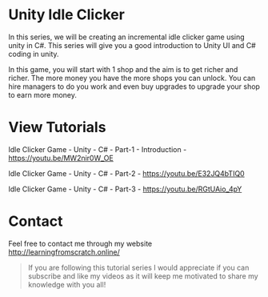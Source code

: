 # Unity Idle Clicker

In this series, we will be creating an incremental idle clicker game using unity in C#. This series will give you a good introduction to Unity UI and C# coding in unity. 

In this game, you will start with 1 shop and the aim is to get richer and richer. The more money you have the more shops you can unlock. You can hire managers to do you work and even buy upgrades to upgrade your shop to earn more money.

# View Tutorials

Idle Clicker Game - Unity - C# - Part-1 - Introduction - https://youtu.be/MW2nir0W_OE

Idle Clicker Game - Unity - C# - Part-2 - https://youtu.be/E32JQ4bTIQ0

Idle Clicker Game - Unity - C# - Part-3 - https://youtu.be/RGtUAio_4pY

# Contact
Feel free to contact me through my website http://learningfromscratch.online/
>If you are following this tutorial series I would appreciate if you can subscribe and like my videos as it will keep me motivated to share my knowledge with you all!
